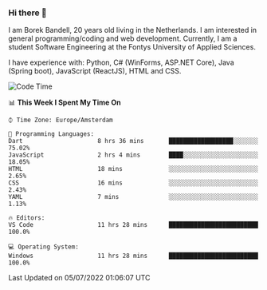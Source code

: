 ### Hi there 👋

I am Borek Bandell, 20 years old living in the Netherlands. I am interested in general programming/coding and web development. Currently, I am a student Software Engineering at the Fontys University of Applied Sciences.

I have experience with: Python, C# (WinForms, ASP.NET Core), Java (Spring boot), JavaScript (ReactJS), HTML and CSS.

<!--START_SECTION:waka-->
![Code Time](http://img.shields.io/badge/Code%20Time-204%20hrs%2032%20mins-blue)

📊 **This Week I Spent My Time On** 

```text
⌚︎ Time Zone: Europe/Amsterdam

💬 Programming Languages: 
Dart                     8 hrs 36 mins       ██████████████████░░░░░░░   75.02% 
JavaScript               2 hrs 4 mins        ████░░░░░░░░░░░░░░░░░░░░░   18.05% 
HTML                     18 mins             ░░░░░░░░░░░░░░░░░░░░░░░░░   2.65% 
CSS                      16 mins             ░░░░░░░░░░░░░░░░░░░░░░░░░   2.43% 
YAML                     7 mins              ░░░░░░░░░░░░░░░░░░░░░░░░░   1.13%

🔥 Editors: 
VS Code                  11 hrs 28 mins      █████████████████████████   100.0%

💻 Operating System: 
Windows                  11 hrs 28 mins      █████████████████████████   100.0%

```


 Last Updated on 05/07/2022 01:06:07 UTC
<!--END_SECTION:waka-->

<!--**tcBorek2002/tcBorek2002** is a ✨ _special_ ✨ repository because its `README.md` (this file) appears on your GitHub profile.

Here are some ideas to get you started:

- 🔭 I’m currently working on ...
- 🌱 I’m currently learning ...
- 👯 I’m looking to collaborate on ...
- 🤔 I’m looking for help with ...
- 💬 Ask me about ...
- 📫 How to reach me: ...
- 😄 Pronouns: ...
- ⚡ Fun fact: ...
-->
